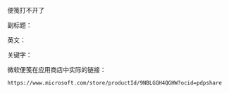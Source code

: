 便笺打不开了

副标题：

英文：

关键字：







微软便笺在应用商店中实际的链接：

```
https://www.microsoft.com/store/productId/9NBLGGH4QGHW?ocid=pdpshare
```

